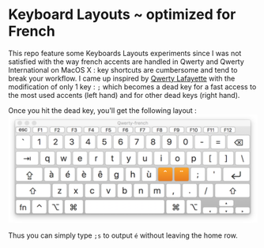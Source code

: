 # Keyboard Layouts ~ optimized for French

This repo feature some Keyboards Layouts experiments since I was not satisfied with the way french accents are handled in Qwerty and Qwerty International on MacOS X : key shortcuts are cumbersome and tend to break your workflow. I came up inspired by [Qwerty Lafayette](http://qwerty-lafayette.org) with the modification of only 1 key : `;` which becomes a dead key for a fast access to the most used accents (left hand) and for other dead keys (right hand).

Once you hit the dead key, you'll get the following layout :
![keyboard](keyboard.png)

Thus you can simply type `;s` to output `é` without leaving the home row.

